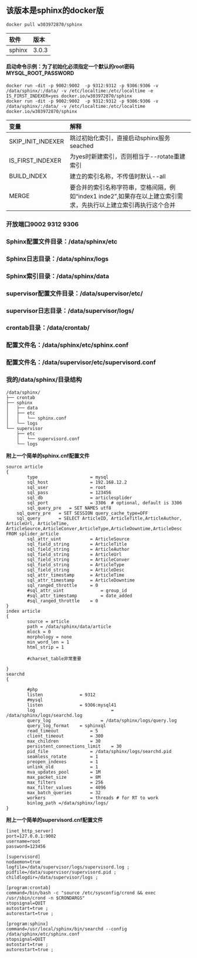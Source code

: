 ## 该版本是sphinx的docker版

```
docker pull w303972870/sphinx
```

|软件|版本|
|:---|:---|
|sphinx|3.0.3|


#### 启动命令示例：为了初始化必须指定一个默认的root密码MYSQL_ROOT_PASSWORD

```
docker run -dit -p 9002:9002  -p 9312:9312 -p 9306:9306 -v /data/sphinx/:/data/ -v /etc/localtime:/etc/localtime -e IS_FIRST_INDEXER=yes docker.io/w303972870/sphinx
docker run -dit -p 9002:9002  -p 9312:9312 -p 9306:9306 -v /data/sphinx/:/data/ -v /etc/localtime:/etc/localtime docker.io/w303972870/sphinx
```

|变量|解释|
|:---|:---|
|SKIP_INIT_INDEXER|跳过初始化索引，直接启动sphinx服务seached|
|IS_FIRST_INDEXER|为yes时新建索引，否则相当于--rotate重建索引|
|BUILD_INDEX|建立的索引名称，不传值时默认--all|
|MERGE|要合并的索引名称字符串，空格间隔，例如“index1 inde2”,如果存在以上建立索引需求，先执行以上建立索引再执行这个合并|


### 开放端口9002 9312 9306


### Sphinx配置文件目录：/data/sphinx/etc
### Sphinx日志目录：/data/sphinx/logs
### Sphinx索引目录：/data/sphinx/data
### supervisor配置文件目录：/data/supervisor/etc/
### supervisor日志目录：/data/supervisor/logs/
### crontab目录：/data/crontab/

### 配置文件名：/data/sphinx/etc/sphinx.conf
### 配置文件名：/data/supervisor/etc/supervisord.conf



### 我的/data/sphinx/目录结构
```
/data/sphinx/
├── crontab
├── sphinx
│   ├── data
│   ├── etc
│   │   └── sphinx.conf
│   └── logs
└── supervisor
    ├── etc
    │   └── supervisord.conf
    └── logs
```


**附上一个简单的sphinx.cnf配置文件**

```
source article
{
        type                    = mysql
        sql_host                = 192.168.12.2
        sql_user                = root
        sql_pass                = 123456
        sql_db                  = articlesplider
        sql_port                = 3306  # optional, default is 3306
        sql_query_pre   = SET NAMES utf8 
    sql_query_pre   = SET SESSION query_cache_type=OFF  
    sql_query       = SELECT ArticleID, ArticleTitle,ArticleAuthor, ArticleUrl, ArticleTime, ArticleSource,ArticleConver,ArticleType,ArticleDowntime,ArticleDesc FROM splider_article  
        sql_attr_uint           = ArticleSource
        sql_field_string        = ArticleTitle
        sql_field_string        = ArticleAuthor
        sql_field_string        = ArticleUrl 
        sql_field_string        = ArticleConver
        sql_field_string        = ArticleType
        sql_field_string        = ArticleDesc 
        sql_attr_timestamp      = ArticleTime
        sql_attr_timestamp      = ArticleDowntime
        sql_ranged_throttle     = 0  
        #sql_attr_uint              = group_id
        #sql_attr_timestamp         = date_added
        #sql_ranged_throttle    = 0
}
index article 
{  
        source = article 
        path = /data/sphinx/data/article
        mlock = 0  
        morphology = none  
        min_word_len = 1  
        html_strip = 1  

        #charset_table非常重要

}
searchd
{

        #php
        listen              = 9312
        #mysql
        listen              = 9306:mysql41
        log                             = /data/sphinx/logs/searchd.log
        query_log                   = /data/sphinx/logs/query.log
        query_log_format    = sphinxql
        read_timeout            = 5
        client_timeout          = 300
        max_children            = 30
        persistent_connections_limit    = 30
        pid_file                = /data/sphinx/logs/searchd.pid
        seamless_rotate         = 1
        preopen_indexes         = 1
        unlink_old              = 1
        mva_updates_pool        = 1M
        max_packet_size         = 8M
        max_filters             = 256
        max_filter_values       = 4096
        max_batch_queries       = 32
        workers                 = threads # for RT to work
        binlog_path =/data/sphinx/logs/
}

```


**附上一个简单的supervisord.cnf配置文件**

```
[inet_http_server]
port=127.0.0.1:9002
username=root
password=123456

[supervisord]
nodaemon=true
logfile=/data/supervisor/logs/supervisord.log ; 
pidfile=/data/supervisor/supervisord.pid ; 
childlogdir=/data/supervisor/logs ;

[program:crontab]
command=/bin/bash -c "source /etc/sysconfig/crond && exec /usr/sbin/crond -n $CRONDARGS"
stopsignal=QUIT
autostart=true ;
autorestart=true ;

[program:sphinx]
command=/usr/local/sphinx/bin/searchd --config /data/sphinx/etc/sphinx.conf
stopsignal=QUIT
autostart=true ;
autorestart=true ;

```
